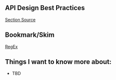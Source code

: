 ## API Design Best Practices
[Section Source](https://docs.microsoft.com/en-us/azure/architecture/best-practices/api-design)

## Bookmark/Skim
[RegEx](https://regexr.com/)

## Things I want to know more about:
- TBD
